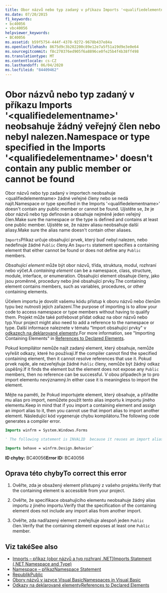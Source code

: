 ```yaml
---
title: Obor názvů nebo typ zadaný v příkazu Imports '<qualifiedelementname>' neobsahuje žádný veřejný člen nebo nebyl nalezen.
ms.date: 07/20/2015
f1_keywords:
- bc40056
- vbc40056
helpviewer_keywords:
- BC40056
ms.assetid: b59f5754-444f-4378-9272-9678b437e84a
ms.openlocfilehash: 8675d9c3b202200c89e12e7a5f51a19d9e3e0e64
ms.sourcegitcommit: f8c270376ed905f6a8896ce0fe25b4f4b38ff498
ms.translationtype: MT
ms.contentlocale: cs-CZ
ms.lasthandoff: 06/04/2020
ms.locfileid: "84409462"
---
```

# <a name="namespace-or-type-specified-in-the-imports-qualifiedelementname-doesnt-contain-any-public-member-or-cannot-be-found"></a><span data-ttu-id="c0f85-102">Obor názvů nebo typ zadaný v příkazu Imports '\<qualifiedelementname>' neobsahuje žádný veřejný člen nebo nebyl nalezen.</span><span class="sxs-lookup"><span data-stu-id="c0f85-102">Namespace or type specified in the Imports '\<qualifiedelementname>' doesn't contain any public member or cannot be found</span></span>

<span data-ttu-id="c0f85-103">Obor názvů nebo typ zadaný v importech neobsahuje \<qualifiedelementname> žádné veřejné členy nebo se nedá najít.</span><span class="sxs-lookup"><span data-stu-id="c0f85-103">Namespace or type specified in the Imports '\<qualifiedelementname>' doesn't contain any public member or cannot be found.</span></span> <span data-ttu-id="c0f85-104">Ujistěte se, že je obor názvů nebo typ definován a obsahuje nejméně jeden veřejný člen.</span><span class="sxs-lookup"><span data-stu-id="c0f85-104">Make sure the namespace or the type is defined and contains at least one public member.</span></span> <span data-ttu-id="c0f85-105">Ujistěte se, že název aliasu neobsahuje další aliasy.</span><span class="sxs-lookup"><span data-stu-id="c0f85-105">Make sure the alias name doesn't contain other aliases.</span></span>

<span data-ttu-id="c0f85-106">`Imports`Příkaz určuje obsahující prvek, který buď nebyl nalezen, nebo nedefinuje žádné `Public` členy.</span><span class="sxs-lookup"><span data-stu-id="c0f85-106">An `Imports` statement specifies a containing element that either cannot be found or does not define any `Public` members.</span></span>

<span data-ttu-id="c0f85-107">*Obsahující element* může být obor názvů, třída, struktura, modul, rozhraní nebo výčet.</span><span class="sxs-lookup"><span data-stu-id="c0f85-107">A *containing element* can be a namespace, class, structure, module, interface, or enumeration.</span></span> <span data-ttu-id="c0f85-108">Obsahující element obsahuje členy, jako jsou proměnné, procedury nebo jiné obsahující prvky.</span><span class="sxs-lookup"><span data-stu-id="c0f85-108">The containing element contains members, such as variables, procedures, or other containing elements.</span></span>

<span data-ttu-id="c0f85-109">Účelem importu je dovolit vašemu kódu přístup k oboru názvů nebo členům typu bez nutnosti jejich zařazení.</span><span class="sxs-lookup"><span data-stu-id="c0f85-109">The purpose of importing is to allow your code to access namespace or type members without having to qualify them.</span></span> <span data-ttu-id="c0f85-110">Projekt může také potřebovat přidat odkaz na obor názvů nebo typ.</span><span class="sxs-lookup"><span data-stu-id="c0f85-110">Your project might also need to add a reference to the namespace or type.</span></span> <span data-ttu-id="c0f85-111">Další informace naleznete v tématu "Import obsahující prvky" v [odkazech na deklarované elementy](../../programming-guide/language-features/declared-elements/references-to-declared-elements.md).</span><span class="sxs-lookup"><span data-stu-id="c0f85-111">For more information, see "Importing Containing Elements" in [References to Declared Elements](../../programming-guide/language-features/declared-elements/references-to-declared-elements.md).</span></span>

<span data-ttu-id="c0f85-112">Pokud kompilátor nemůže najít zadaný element, který obsahuje, nemůže vyřešit odkazy, které ho používají.</span><span class="sxs-lookup"><span data-stu-id="c0f85-112">If the compiler cannot find the specified containing element, then it cannot resolve references that use it.</span></span> <span data-ttu-id="c0f85-113">Pokud prvek najde, ale nezveřejňuje žádné `Public` členy, nemůže být žádný odkaz úspěšný.</span><span class="sxs-lookup"><span data-stu-id="c0f85-113">If it finds the element but the element does not expose any `Public` members, then no reference can be successful.</span></span> <span data-ttu-id="c0f85-114">V obou případech je to pro import elementu nevýznamný.</span><span class="sxs-lookup"><span data-stu-id="c0f85-114">In either case it is meaningless to import the element.</span></span>

<span data-ttu-id="c0f85-115">Mějte na paměti, že Pokud importujete element, který obsahuje, a přiřadíte mu alias pro import, nemůžete použít tento alias importu k importu jiného elementu.</span><span class="sxs-lookup"><span data-stu-id="c0f85-115">Keep in mind that if you import a containing element and assign an import alias to it, then you cannot use that import alias to import another element.</span></span> <span data-ttu-id="c0f85-116">Následující kód vygeneruje chybu kompilátoru.</span><span class="sxs-lookup"><span data-stu-id="c0f85-116">The following code generates a compiler error.</span></span>

```vb
Imports winfrm = System.Windows.Forms

' The following statement is INVALID  because it reuses an import alias.

Imports behave = winfrm.Design.Behavior`
```

<span data-ttu-id="c0f85-117">**ID chyby:** BC40056</span><span class="sxs-lookup"><span data-stu-id="c0f85-117">**Error ID:** BC40056</span></span>

## <a name="to-correct-this-error"></a><span data-ttu-id="c0f85-118">Oprava této chyby</span><span class="sxs-lookup"><span data-stu-id="c0f85-118">To correct this error</span></span>

1. <span data-ttu-id="c0f85-119">Ověřte, zda je obsažený element přístupný z vašeho projektu.</span><span class="sxs-lookup"><span data-stu-id="c0f85-119">Verify that the containing element is accessible from your project.</span></span>

2. <span data-ttu-id="c0f85-120">Ověřte, že specifikace obsahujícího elementu neobsahuje žádný alias importu z jiného importu.</span><span class="sxs-lookup"><span data-stu-id="c0f85-120">Verify that the specification of the containing element does not include any import alias from another import.</span></span>

3. <span data-ttu-id="c0f85-121">Ověřte, zda nadřazený element zveřejňuje alespoň jeden `Public` člen.</span><span class="sxs-lookup"><span data-stu-id="c0f85-121">Verify that the containing element exposes at least one `Public` member.</span></span>

## <a name="see-also"></a><span data-ttu-id="c0f85-122">Viz také</span><span class="sxs-lookup"><span data-stu-id="c0f85-122">See also</span></span>

- [<span data-ttu-id="c0f85-123">Imports – příkaz (obor názvů a typ rozhraní .NET)</span><span class="sxs-lookup"><span data-stu-id="c0f85-123">Imports Statement (.NET Namespace and Type)</span></span>](../statements/imports-statement-net-namespace-and-type.md)
- [<span data-ttu-id="c0f85-124">Namespace – příkaz</span><span class="sxs-lookup"><span data-stu-id="c0f85-124">Namespace Statement</span></span>](../statements/namespace-statement.md)
- [<span data-ttu-id="c0f85-125">Republik</span><span class="sxs-lookup"><span data-stu-id="c0f85-125">Public</span></span>](../modifiers/public.md)
- [<span data-ttu-id="c0f85-126">Obory názvů v jazyce Visual Basic</span><span class="sxs-lookup"><span data-stu-id="c0f85-126">Namespaces in Visual Basic</span></span>](../../programming-guide/program-structure/namespaces.md)
- [<span data-ttu-id="c0f85-127">Odkazy na deklarované elementy</span><span class="sxs-lookup"><span data-stu-id="c0f85-127">References to Declared Elements</span></span>](../../programming-guide/language-features/declared-elements/references-to-declared-elements.md)
